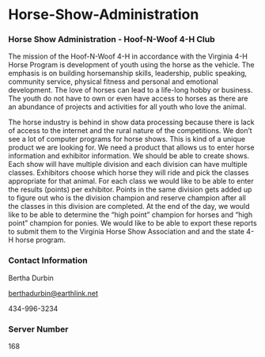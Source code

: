 # Horse-Show-Administration
### Horse Show Administration - Hoof-N-Woof 4-H Club

The mission of the Hoof-N-Woof 4-H in accordance with the Virginia 4-H Horse Program is development of youth using the horse as the vehicle.  The emphasis is on building horsemanship skills, leadership, public speaking, community service, physical fitness and personal and emotional development.  The love of horses can lead to a life-long hobby or business.  The youth do not have to own or even have access to horses as there are an abundance of projects and activities for all youth who love the animal.

The horse industry is behind in show data processing because there is lack of access to the internet and the rural nature of the competitions. We don’t see a lot of computer programs for horse shows. This is kind of a unique product we are looking for. We need a product that allows us to enter horse information and exhibitor information. We should be able to create shows. Each show will have multiple division and each division can have multiple classes. Exhibitors choose which horse they will ride and pick the classes appropriate for that animal. For each class we would like to be able to enter the results (points) per exhibitor. Points in the same division gets added up to figure out who is the division champion and reserve champion after all the classes in this division are completed. At the end of the day, we would like to be able to determine the “high point” champion for horses and “high point” champion for ponies. We would like to be able to export these reports to submit them to the Virginia Horse Show Association and and the state 4-H horse program.

### Contact Information

Bertha Durbin

berthadurbin@earthlink.net

434-996-3234

### Server Number

168
